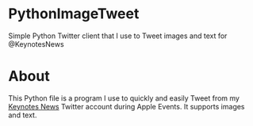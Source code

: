 # PythonImageTweet
Simple Python Twitter client that I use to Tweet images and text for @KeynotesNews

# About
This Python file is a program I use to quickly and easily Tweet from my [Keynotes News](https://twitter.com/keynotesnews) Twitter account during Apple Events. It supports images and text. 
